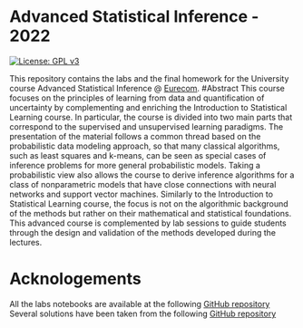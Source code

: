 # Advanced Statistical Inference - 2022
[![License: GPL v3](https://img.shields.io/badge/-Eurecom-blue)](https://www.gnu.org/licenses/gpl-3.0)

This repository contains the labs and the final homework for the University course Advanced Statistical Inference @ [Eurecom](https://www.eurecom.fr/).
#Abstract
This course focuses on the principles of learning from data and quantification of uncertainty by complementing and enriching the Introduction to Statistical Learning course. In particular, the course is divided into two main parts that correspond to the supervised and unsupervised learning paradigms. The presentation of the material follows a common thread based on the probabilistic data modeling approach, so that many classical algorithms, such as least squares and k-means, can be seen as special cases of inference problems for more general probabilistic models. Taking a probabilistic view also allows the course to derive inference algorithms for a class of nonparametric models that have close connections with neural networks and support vector machines. Similarly to the Introduction to Statistical Learning course, the focus is not on the algorithmic background of the methods but rather on their mathematical and statistical foundations. This advanced course is complemented by lab sessions to guide students through the design and validation of the methods developed during the lectures.


# Acknologements
All the labs notebooks are available at the following [GitHub repository](https://github.com/srossi93/asi-labs)</br>
Several solutions have been taken from the following [GitHub repository](https://github.com/mspronesti/advanced-statistical-inference)</br>
